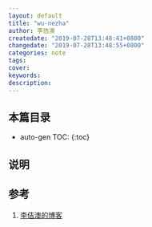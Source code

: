 ```yaml
---
layout: default
title: "wu-nezha"
author: 李佶澳
createdate: "2019-07-28T13:48:41+0800"
changedate: "2019-07-28T13:48:55+0800"
categories: note
tags:
cover:
keywords:
description:
---
```


## 本篇目录

* auto-gen TOC:
{:toc}

## 说明

## 参考

1. [李佶澳的博客][1]

[1]: https://www.lijiaocn.com "李佶澳的博客"


